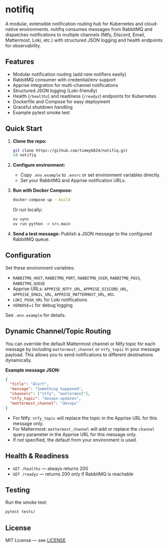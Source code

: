 # notifiq

A modular, extensible notification routing hub for Kubernetes and cloud-native environments. notifiq consumes messages from RabbitMQ and dispatches notifications to multiple channels (Ntfy, Discord, Email, Mattermost, Loki, etc.) with structured JSON logging and health endpoints for observability.

## Features

- Modular notification routing (add new notifiers easily)
- RabbitMQ consumer with credential/env support
- Apprise integration for multi-channel notifications
- Structured JSON logging (Loki-friendly)
- Health (`/healthz`) and readiness (`/readyz`) endpoints for Kubernetes
- Dockerfile and Compose for easy deployment
- Graceful shutdown handling
- Example pytest smoke test

## Quick Start

1. **Clone the repo:**

   ```sh
   git clone https://github.com/timmyb824/notifiq.git
   cd notifiq
   ```

2. **Configure environment:**

   - Copy `.env.example` to `.envrc` or set environment variables directly.
   - Set your RabbitMQ and Apprise notification URLs.

3. **Run with Docker Compose:**

   ```sh
   docker-compose up --build
   ```

   Or run locally:

   ```sh
   uv sync
   uv run python -m src.main
   ```

4. **Send a test message:**
   Publish a JSON message to the configured RabbitMQ queue.

## Configuration

Set these environment variables:

- `RABBITMQ_HOST`, `RABBITMQ_PORT`, `RABBITMQ_USER`, `RABBITMQ_PASS`, `RABBITMQ_QUEUE`
- Apprise URLs: `APPRISE_NTFY_URL`, `APPRISE_DISCORD_URL`, `APPRISE_EMAIL_URL`, `APPRISE_MATTERMOST_URL`, etc.
- `LOKI_PUSH_URL` for Loki notifications
- `VERBOSE=1` for debug logging

See `.env.example` for details.

## Dynamic Channel/Topic Routing

You can override the default Mattermost channel or Ntfy topic for each message by including `mattermost_channel` or `ntfy_topic` in your message payload. This allows you to send notifications to different destinations dynamically.

**Example message JSON:**

```json
{
  "title": "Alert",
  "message": "Something happened",
  "channels": ["ntfy", "mattermost"],
  "ntfy_topic": "devops-updates",
  "mattermost_channel": "devops"
}
```

- For Ntfy: `ntfy_topic` will replace the topic in the Apprise URL for this message only.
- For Mattermost: `mattermost_channel` will add or replace the `channel` query parameter in the Apprise URL for this message only.
- If not specified, the default from your environment is used.

## Health & Readiness

- `GET /healthz` — always returns 200
- `GET /readyz` — returns 200 only if RabbitMQ is reachable

## Testing

Run the smoke test:

```sh
pytest tests/
```

## License

MIT License — see [LICENSE](LICENSE)
